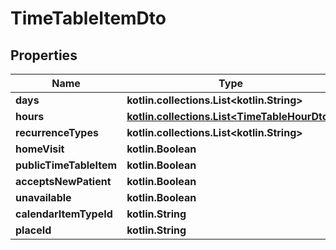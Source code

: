 
# TimeTableItemDto

## Properties
Name | Type | Description | Notes
------------ | ------------- | ------------- | -------------
**days** | **kotlin.collections.List&lt;kotlin.String&gt;** |  |
**hours** | [**kotlin.collections.List&lt;TimeTableHourDto&gt;**](TimeTableHourDto.md) |  |
**recurrenceTypes** | **kotlin.collections.List&lt;kotlin.String&gt;** |  |
**homeVisit** | **kotlin.Boolean** |  |
**publicTimeTableItem** | **kotlin.Boolean** |  |
**acceptsNewPatient** | **kotlin.Boolean** |  |
**unavailable** | **kotlin.Boolean** |  |
**calendarItemTypeId** | **kotlin.String** |  |  [optional]
**placeId** | **kotlin.String** |  |  [optional]



